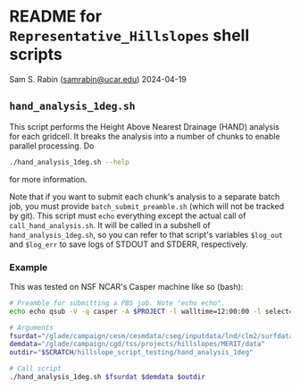 # README for `Representative_Hillslopes` shell scripts
Sam S. Rabin (samrabin@ucar.edu)
2024-04-19

## `hand_analysis_1deg.sh`

This script performs the Height Above Nearest Drainage (HAND) analysis for each gridcell. It breaks the analysis into a number of chunks to enable parallel processing. Do
```bash
./hand_analysis_1deg.sh --help
```
for more information.

Note that if you want to submit each chunk's analysis to a separate batch job, you must provide `batch_submit_preamble.sh` (which will not be tracked by git). This script must `echo` everything except the actual call of `call_hand_analysis.sh`. It will be called in a subshell of `hand_analysis_1deg.sh`, so you can refer to that script's variables `$log_out` and `$log_err` to save logs of STDOUT and STDERR, respectively.

### Example
This was tested on NSF NCAR's Casper machine like so (bash):

```bash
# Preamble for submitting a PBS job. Note "echo echo".
echo echo qsub -V -q casper -A $PROJECT -l walltime=12:00:00 -l select=1:ncpus=1:mem=32GB -o \${log_out} -e \${log_err} -- > batch_submit_preamble.sh

# Arguments
fsurdat="/glade/campaign/cesm/cesmdata/cseg/inputdata/lnd/clm2/surfdata_map/surfdata_0.9x1.25_78pfts_CMIP6_simyr2000_c170824.nc"
demdata="/glade/campaign/cgd/tss/projects/hillslopes/MERIT/data"
outdir="$SCRATCH/hillslope_script_testing/hand_analysis_1deg"

# Call script
./hand_analysis_1deg.sh $fsurdat $demdata $outdir
```
      

